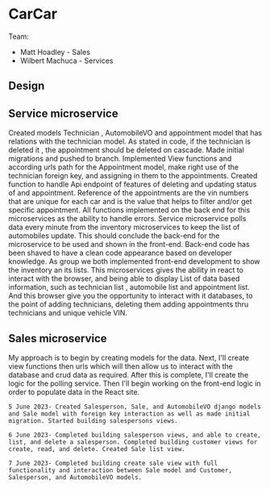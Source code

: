 # CarCar

Team:

* Matt Hoadley - Sales
* Wilbert Machuca - Services

## Design

## Service microservice

Created models Technician , AutomobileVO and appointment model that has relations with the technician model. As stated in code, if the technician is deleted it , the appointment should be deleted on cascade. Made initial migrations and pushed to branch. Implemented View functions and according urls path for the Appointment model, make right use of the technician foreign key, and assigning in them to the appointments. Created function to handle Api endpoint of features of deleting and updating status of and appointment. Reference of the appointments are the vin numbers that are unique for each car and is the value that helps to filter and/or get specific appointment. All functions implemented on the back end for this microservices as the ability to handle errors. Service microservice polls data every minute from the inventory microservices to keep the list of automobiles update. This should conclude the back-end for the microservice to be used and shown in the front-end. Back-end code has been shaved to have a clean code appearance based on developer knowledge. As group we both implemented front-end development to show the inventory an its lists. This microservices gives the ability in react to interact with the browser, and being able to display List of data based information, such as technician list , automobile list and appointment list. And this browser give you the opportunity to interact with it databases, to the point of adding technicians, deleting them adding appointments thru technicians and unique vehicle VIN.

## Sales microservice

My approach is to begin by creating models for the data. Next, I'll create view functions then urls which will then allow us to interact with the database and crud data as required. After this is complete, I'll create the logic for the polling service. Then I'll begin working on the front-end logic in order to populate data in the React site.

    5 June 2023- Created Salesperson, Sale, and AutomobileVO django models and Sale model with foreign key interaction as well as made initial migration. Started building salespersons views.

    6 June 2023- Completed building salesperson views, and able to create, list, and delete a salesperson. Completed building customer views for create, read, and delete. Created Sale list view.

    7 June 2023- Completed building create sale view with full functionality and interaction between Sale model and Customer, Salesperson, and AutomobileVO models.
